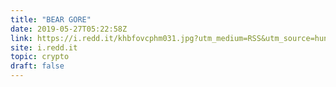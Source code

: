 ```yaml
---
title: "BEAR GORE"
date: 2019-05-27T05:22:58Z
link: https://i.redd.it/khbfovcphm031.jpg?utm_medium=RSS&utm_source=hune
site: i.redd.it
topic: crypto
draft: false
---
```

